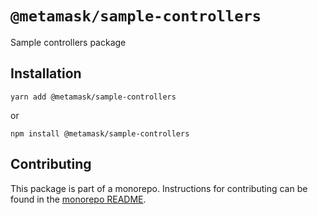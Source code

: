 # `@metamask/sample-controllers`

Sample controllers package

## Installation

`yarn add @metamask/sample-controllers`

or

`npm install @metamask/sample-controllers`

## Contributing

This package is part of a monorepo. Instructions for contributing can be found in the [monorepo README](https://github.com/MetaMask/core#readme).
